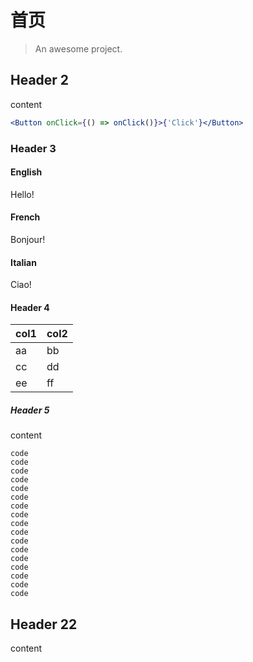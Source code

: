 # 首页

> An awesome project.

## Header 2

content

```jsx
<Button onClick={() => onClick()}>{'Click'}</Button>
```

### Header 3

<!-- tabs:start -->

#### **English**

Hello!

#### **French**

Bonjour!

#### **Italian**

Ciao!

<!-- tabs:end -->

#### Header 4

| col1 | col2 |
| ---- | ---- |
| aa   | bb   |
| cc   | dd   |
| ee   | ff   |


##### Header 5

content

```
code
code
code
code
code
code
code
code
code
code
code
code
code
code
code
code
code
```

## Header 22

content
